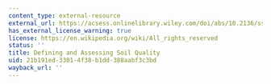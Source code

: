 ```yaml
---
content_type: external-resource
external_url: https://acsess.onlinelibrary.wiley.com/doi/abs/10.2136/sssaspecpub35.c1
has_external_license_warning: true
license: https://en.wikipedia.org/wiki/All_rights_reserved
status: ''
title: Defining and Assessing Soil Quality
uid: 21b191ed-3301-4f38-b1dd-388aabf3c3bd
wayback_url: ''
---
```

